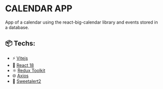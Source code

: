 # CALENDAR APP

App of a calendar using the react-big-calendar library and events stored in a database.

## 📦 Techs:

- ⚡️ [Vitejs](https://vitejs.dev/)
- 💙 [React 18](https://reactjs.org/)
- ⚛️ [Redux Toolkit](https://redux-toolkit.js.org/)
- 🌐 [Axios](https://axios-http.com/docs/intro)
- 🍩 [Sweetalert2](https://sweetalert2.github.io/)

